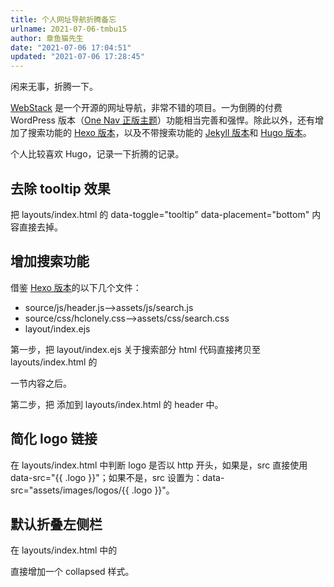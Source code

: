 ```yaml
---
title: 个人网址导航折腾备忘
urlname: 2021-07-06-tmbu15
author: 章鱼猫先生
date: "2021-07-06 17:04:51"
updated: "2021-07-06 17:28:45"
---
```


闲来无事，折腾一下。

[WebStack](https://github.com/WebStackPage/WebStackPage.github.io) 是一个开源的网址导航，非常不错的项目。一为倒腾的付费 WordPress 版本（[One Nav 正版主题](https://nav.iowen.cn/)）功能相当完善和强悍。除此以外，还有增加了搜索功能的 [Hexo 版本](https://github.com/HCLonely/hexo-theme-webstack)，以及不带搜索功能的 [Jekyll 版本](https://github.com/0xl2oot/webstack-jekyll)和 [Hugo 版本](https://github.com/iplaycode/webstack-hugo)。

个人比较喜欢 Hugo，记录一下折腾的记录。

## 去除 tooltip 效果

把 layouts/index.html 的 data-toggle="tooltip" data-placement="bottom" 内容直接去掉。

## 增加搜索功能

借鉴 [Hexo 版本](https://github.com/HCLonely/hexo-theme-webstack)的以下几个文件：

- source/js/header.js——>assets/js/search.js
- source/css/hclonely.css——>assets/css/search.css
- layout/index.ejs

第一步，把 layout/index.ejs 关于搜索部分 html 代码直接拷贝至 layouts/index.html 的 <nav class="navbar user-info-navbar" role="navigation"> 一节内容之后。

第二步，把 <script src="./assets/js/search.js"></script> 添加到 layouts/index.html 的 header 中。

## 简化 logo 链接

在 layouts/index.html 中判断 logo 是否以 http 开头，如果是，src 直接使用 data-src="{{ .logo }}"；如果不是，src 设置为：data-src="assets/images/logos/{{ .logo }}"。

## 默认折叠左侧栏

在 layouts/index.html 中的 <div class="sidebar-menu toggle-others fixed"> 直接增加一个 collapsed 样式。
